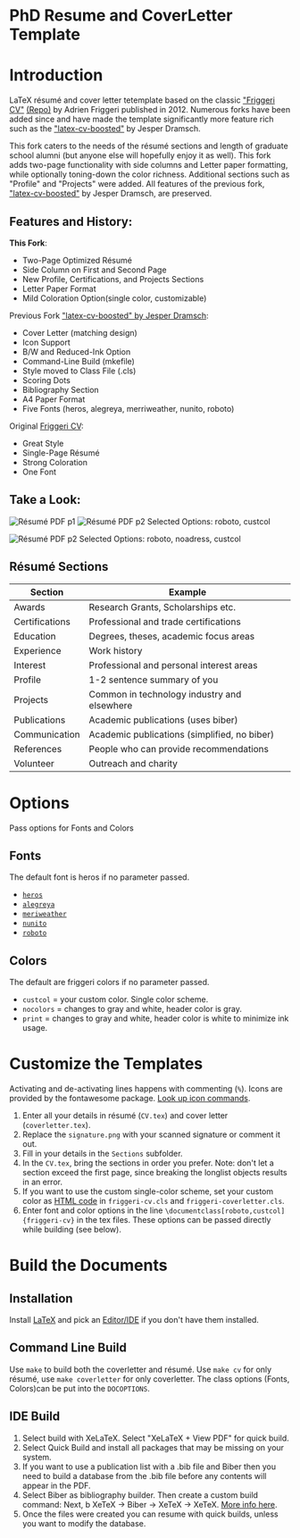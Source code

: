 # PhD Resume and CoverLetter Template

# Introduction

LaTeX résumé and cover letter tetemplate based on the classic <a href="https://www.latextemplates.com/template/friggeri-resume-cv" target="_blank"> "Friggeri CV"</a> <a href="https://github.com/ashee/cv" target="_blank">(Repo)</a> by Adrien Friggeri published in 2012. Numerous forks have been added since and have made the template significantly more feature rich such as the <a href="https://www.latextemplates.com/template/friggeri-resume-cv" target="_blank">"latex-cv-boosted"</a> by Jesper Dramsch. 

This fork caters to the needs of the résumé sections and length of graduate school alumni (but anyone else will hopefully enjoy it as well). This fork adds two-page functionality with side columns and Letter paper formatting, while optionally toning-down the color richness. Additional sections such as "Profile" and "Projects" were added. All features of the previous fork, <a href="https://www.latextemplates.com/template/friggeri-resume-cv" target="_blank">"latex-cv-boosted"</a> by Jesper Dramsch, are preserved.

## Features and History:

**This Fork**:
* Two-Page Optimized Résumé
* Side Column on First and Second Page
* New Profile, Certifications, and Projects Sections
* Letter Paper Format
* Mild Coloration Option(single color, customizable)

Previous Fork <a href="https://www.latextemplates.com/template/friggeri-resume-cv" target="_blank">"latex-cv-boosted" by Jesper Dramsch</a>:
* Cover Letter (matching design)
* Icon Support
* B/W and Reduced-Ink Option
* Command-Line Build (mkefile)
* Style moved to Class File (.cls)
* Scoring Dots
* Bibliography Section
* A4 Paper Format
* Five Fonts (heros, alegreya, merriweather, nunito, roboto)

Original <a href="https://github.com/ashee/cv" target="_blank">Friggeri CV</a>:
* Great Style
* Single-Page Résumé
* Strong Coloration
* One Font

## Take a Look:
 
![Résumé PDF p1](https://raw.githubusercontent.com/ChristianHallerX/PhD_Resume_and_CoverLetter_Template/master/png/cv_Page_1.png)
![Résumé PDF p2](https://raw.githubusercontent.com/ChristianHallerX/PhD_Resume_and_CoverLetter_Template/master/png/cv_Page_2.png)
Selected Options: roboto, custcol

![Résumé PDF p2](https://raw.githubusercontent.com/ChristianHallerX/PhD_Resume_and_CoverLetter_Template/master/png/coverletter.png)
Selected Options: roboto, noadress, custcol

## Résumé Sections

| Section        | Example                                      |
|----------------|----------------------------------------------|
| Awards         | Research Grants, Scholarships etc.           |
| Certifications | Professional and trade certifications        |
| Education      | Degrees, theses, academic focus areas        |
| Experience     | Work history                                 |
| Interest       | Professional and personal interest areas     |
| Profile        | 1-2 sentence summary of you                  |
| Projects       | Common in technology industry and elsewhere  |
| Publications   | Academic publications (uses biber)           |
| Communication  | Academic publications (simplified, no biber) |
| References     | People who can provide recommendations       |
| Volunteer      | Outreach and charity                         |


# Options
Pass options for Fonts and Colors

## Fonts
The default font is heros if no parameter passed.
* <a href="https://tug.org/FontCatalogue/texgyreheros/" target="_blank">`heros`</a>
* <a href="https://tug.org/FontCatalogue/alegreyasans/" target="_blank">`alegreya`</a>
* <a href="https://tug.org/FontCatalogue/merriweathersans/" target="_blank">`meriweather`</a>
* <a href="https://fonts.adobe.com/fonts/nunito" target="_blank">`nunito`</a>
* <a href="https://tug.org/FontCatalogue/roboto/" target="_blank">`roboto`</a>

## Colors
The default are friggeri colors if no parameter passed.
* `custcol` = your custom color. Single color scheme.
* `nocolors` = changes to gray and white, header color is gray.
* `print` = changes to gray and white, header color is white to minimize ink usage.

# Customize the Templates
Activating and de-activating lines happens with commenting (`%`).
Icons are provided by the fontawesome package. <a href="https://ctan.math.illinois.edu/fonts/fontawesome/doc/fontawesome.pdf" target="_blank">Look up icon commands</a>.
1. Enter all your details in résumé (`CV.tex`) and cover letter (`coverletter.tex`).
2. Replace the `signature.png` with your scanned signature or comment it out.
3. Fill in your details in the `Sections` subfolder.
4. In the `CV.tex`, bring the sections in order you prefer. Note: don't let a section exceed the first page, since breaking the longlist objects results in an error.
5. If you want to use the custom single-color scheme, set your custom color as <a href="https://htmlcolorcodes.com/" target="_blank">HTML code</a> in `friggeri-cv.cls` and `friggeri-coverletter.cls`.
6. Enter font and color options in the line `\documentclass[roboto,custcol]{friggeri-cv}` in the tex files. These options can be passed directly while building (see below).

# Build the Documents

## Installation

Install <a href="https://www.latex-project.org/" target="_blank">LaTeX</a> and pick an <a href="https://tex.stackexchange.com/questions/339/latex-editors-ides" target="_blank">Editor/IDE</a> if you don't have them installed.

## Command Line Build

Use `make` to build both the coverletter and résumé. Use `make cv` for only résumé, use `make coverletter` for only coverletter.
The class options (Fonts, Colors)can be put into the `DOCOPTIONS`.

## IDE Build

1. Select build with XeLaTeX. Select "XeLaTeX + View PDF" for quick build.
3. Select Quick Build and install all packages that may be missing on your system.
2. If you want to use a publication list with a .bib file and Biber then you need to build a database from the .bib file before any contents will appear in the PDF.
  1. Select Biber as bibliography builder. Then create a custom build command:  Next, b XeTeX -> Biber -> XeTeX -> XeTeX. <a href="https://tex.stackexchange.com/questions/154751/biblatex-with-biber-configuring-my-editor-to-avoid-undefined-citations/" target="_blank">More info here</a>.
  2. Once the files were created you can resume with quick builds, unless you want to modify the database.
